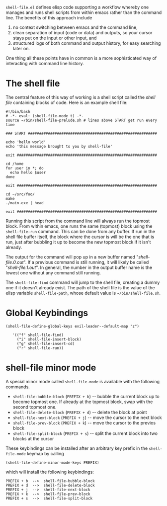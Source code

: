 `shell-file.el` defines elisp code supporting a workflow whereby one
manages and runs shell scripts from within emacs rather than the
command line.  The benefits of this approach include

  1. no context switching between emacs and the command line,
  2. clean separation of input (code or data) and outputs, so your
     cursor stays put on the input or other input, and
  3. structured logs of both command and output history, for easy
     searching later on.

One thing all these points have in common is a more sophisticated 
way of interacting with command line history. 

# The shell file #

The central feature of this way of working is a shell script called
the *shell file* containing blocks of code.  Here is an example shell
file:

    #!/bin/bash
    # -*- eval: (shell-file-mode t) -*-
    source ~/bin/shell-file-prelude.sh # lines above START get run every time

    ### START ##########################################################

    echo 'hello world'
    echo 'this message brought to you by shell-file'

    exit ###############################################################

    cd /home
    for user in *; do
      echo hello $user
    done

    exit ###############################################################

    cd ~/src/foo/
    make
    ./main.exe | head

    exit ###############################################################

Running this script from the command line will always run the topmost
block.  From within emacs, one runs the same (topmost) block using the
`shell-file-run` command.  This can be done from any buffer.  If run
in the shell file buffer itself, the block where the cursor is will be
the one that is run, just after bubbling it up to become the new
topmost block if it isn't already.

The output for the command will pop up in a new buffer named
"*shell-file.0.out*".  If a previous command is still running, it will
likely be called "*shell-file.1.out*".  In general, the number in the
output buffer name is the lowest one without any command still
running.

The `shell-file-find` command will jump to the shell file, creating a
dummy one if it doesn't already exist.  The path of the shell file is 
the value of the elisp variable `shell-file-path`, whose default value
is `~/bin/shell-file.sh`.

# Global Keybindings #

    (shell-file-define-global-keys evil-leader--default-map "z")

       '(("f" shell-file-find)
         ("i" shell-file-insert-block)
         ("g" shell-file-insert-cd)
         ("r" shell-file-run))

# shell-file minor mode #

A special minor mode called `shell-file-mode` is available with 
the following commands.

  + `shell-file-bubble-block` (`PREFIX + b`) -- bubble the current block up to become
    topmost one.  If already at the topmost block, swap with the
    second topmost one.
  + `shell-file-delete-block` (`PREFIX + d`) -- delete the block at point
  + `shell-file-next-block` (`PREFIX + j`) -- move the cursor to the next block
  + `shell-file-prev-block` (`PREFIX + k`) -- move the cursor to the previos block
  + `shell-file-split-block` (`PREFIX + s`) -- split the current block into two blocks
    at the cursor

These keybindings can be installed after an arbitrary key prefix in
the `shell-file-mode` keymap by calling

    (shell-file-define-minor-mode-keys PREFIX)

which will install the following keybindings:

    PREFIX + b  -->  shell-file-bubble-block
    PREFIX + d  -->  shell-file-delete-block
    PREFIX + j  -->  shell-file-next-block
    PREFIX + k  -->  shell-file-prev-block
    PREFIX + s  -->  shell-file-split-block
